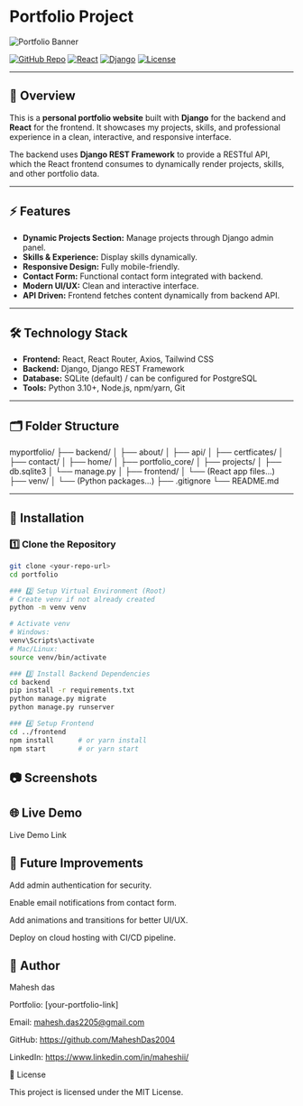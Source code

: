 # Portfolio Project

![Portfolio Banner](./screenshots/banner.png)

[![GitHub Repo](https://img.shields.io/badge/GitHub-Portfolio-blue?logo=github)](https://github.com/your-github)
[![React](https://img.shields.io/badge/React-17.0.2-blue?logo=react)](https://reactjs.org/)
[![Django](https://img.shields.io/badge/Django-4.2-green?logo=django)](https://www.djangoproject.com/)
[![License](https://img.shields.io/badge/License-MIT-yellow)](LICENSE)

---

## 🌟 Overview
This is a **personal portfolio website** built with **Django** for the backend and **React** for the frontend. It showcases my projects, skills, and professional experience in a clean, interactive, and responsive interface.  

The backend uses **Django REST Framework** to provide a RESTful API, which the React frontend consumes to dynamically render projects, skills, and other portfolio data.  

---

## ⚡ Features
- **Dynamic Projects Section:** Manage projects through Django admin panel.  
- **Skills & Experience:** Display skills dynamically.  
- **Responsive Design:** Fully mobile-friendly.  
- **Contact Form:** Functional contact form integrated with backend.  
- **Modern UI/UX:** Clean and interactive interface.  
- **API Driven:** Frontend fetches content dynamically from backend API.  

---

## 🛠 Technology Stack
- **Frontend:** React, React Router, Axios, Tailwind CSS  
- **Backend:** Django, Django REST Framework  
- **Database:** SQLite (default) / can be configured for PostgreSQL  
- **Tools:** Python 3.10+, Node.js, npm/yarn, Git  

---

## 🗂 Folder Structure
myportfolio/
├── backend/
│   ├── about/
│   ├── api/
│   ├── certficates/
│   ├── contact/
│   ├── home/
│   ├── portfolio_core/
│   ├── projects/
│   ├── db.sqlite3
│   └── manage.py
│
├── frontend/
│   └── (React app files...)
├── venv/
│   └── (Python packages...)
├── .gitignore
└── README.md

---

## 🚀 Installation

### 1️⃣ Clone the Repository
```bash
git clone <your-repo-url>
cd portfolio

### 2️⃣ Setup Virtual Environment (Root)
# Create venv if not already created
python -m venv venv

# Activate venv
# Windows:
venv\Scripts\activate
# Mac/Linux:
source venv/bin/activate

### 3️⃣ Install Backend Dependencies
cd backend
pip install -r requirements.txt
python manage.py migrate
python manage.py runserver

### 4️⃣ Setup Frontend
cd ../frontend
npm install      # or yarn install
npm start        # or yarn start

```

## 📷 Screenshots

## 🌐 Live Demo
Live Demo Link

## 🔮 Future Improvements

Add admin authentication for security.

Enable email notifications from contact form.

Add animations and transitions for better UI/UX.

Deploy on cloud hosting with CI/CD pipeline.

## 👤 Author

Mahesh das

Portfolio: [your-portfolio-link]

Email: mahesh.das2205@gmail.com

GitHub: https://github.com/MaheshDas2004

LinkedIn: https://www.linkedin.com/in/maheshii/

📝 License

This project is licensed under the MIT License.
